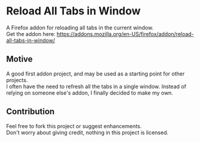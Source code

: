 # Reload All Tabs in Window

A Firefox addon for reloading all tabs in the current window.  
Get the addon here: https://addons.mozilla.org/en-US/firefox/addon/reload-all-tabs-in-window/

## Motive

A good first addon project, and may be used as a starting point for other projects.  
I often have the need to refresh all the tabs in a single window. Instead of relying on someone else's addon, I finally decided to make my own.

## Contribution

Feel free to fork this project or suggest enhancements.  
Don't worry about giving credit, nothing in this project is licensed.  
